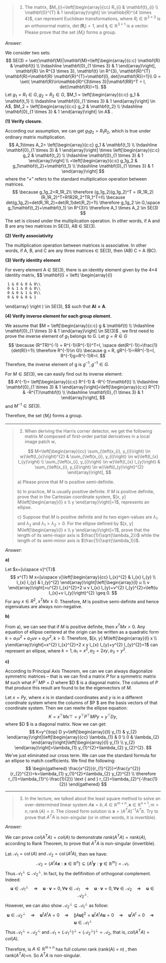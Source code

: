 > 1. The matrix, $M_{i}=\left[\begin{array}{cc}
>    R_{i} & \mathbf{t}_{i} \\
>    \mathbf{0}^{T} & 1
>    \end{array}\right] \in \mathbb{R}^{4 \times 4}$, can represent Euclidean transformations, where $R_{i} \in \mathbb{R}^{3 \times 3}$ is an orthonormal matrix, $\operatorname{det}\left(\mathbf{R}_{i}\right)=1$, and $\mathbf{t}_{i} \in \mathbb{R}^{3 \times 1}$ is a vector. Please prove that the set {$M_i$} forms a group. 

*Answer:* 

We consider two sets:  
$$
SE(3) = \set{\mathbf{M}|\mathbf{M}=\left[\begin{array}{c:c}
\mathbf{R} & \mathbf{t} \\
\hdashline \mathbf{0}_{1 \times 3} & 1
\end{array}\right], \mathbf{R} \in R^{3 \times 3}, \mathbf{t} \in R^{3}, \mathbf{R}^{T} \mathbf{R}=\mathbf{R} \mathbf{R}^{T}=\mathbf{I}, det(\mathbf{R})=1}\\
G = \set{ \mathbf{R}\in\mathbb{R}^{3\times 3}|\mathbf{RR}^T = I, det(\mathbf{R})=1}.
$$
Let $g_1=R_1\in G,g_2=R_2\in G$, $M_1 = \left[\begin{array}{c:c}
g_1 & \mathbf{t_1} \\
\hdashline \mathbf{0}_{1 \times 3} & 1
\end{array}\right] \in A$, $M_2 = \left[\begin{array}{c:c}
g_2 & \mathbf{t_2} \\
\hdashline \mathbf{0}_{1 \times 3} & 1
\end{array}\right] \in A$ .



**(1) Verify closure.**

According our assumption, we can get $g_1g_2=R_1R_2$, which is true under ordinary matrix multiplication. 
$$
A_1\times A_2= \left[\begin{array}{c:c}
g_1 & \mathbf{t_1} \\
\hdashline \mathbf{0}_{1 \times 3} & 1
\end{array}\right] \times \left[\begin{array}{c:c}
g_2 & \mathbf{t_2} \\
\hdashline \mathbf{0}_{1 \times 3} & 1
\end{array}\right] \\
=\left[\begin{array}{c:c}
g_1g_2 & g_1\mathbf{t_2}+\mathbf{t_1} \\
\hdashline \mathbf{0}_{1 \times 3} & 1
\end{array}\right]
$$
where the “$\times$” refers to the standard multiplication operation between matrices.
$$
\because g_1g_2=R_1R_2\\
\therefore (g_1g_2)(g_1g_2)^T = (R_1R_2)(R_1R_2)^T=R1R2R_2^TR_1^T=I\\
\because det(g_1g_2)=det(R_1R_2)=det(R_1)det(R_2)=1\\
\therefore g_1g_2 \in G,\space  g_1\mathbf{t_2}+\mathbf{t_1} \in R^{3}\\
\therefore A_1 \times A_2 \in SE(3)
$$
The set is closed under the multiplication operation. In other words, if A and B are any two matrices in SE(3), AB $\in$ SE(3).



**(2) Verify associativity**

The multiplication operation between matrices is associative. In other words, if A, B, and C are any three matrices $\in$ SE(3), then (AB) C = A (BC). 



**(3) Verify identity element**

For every element A $\in$ SE(3), there is an identity element given by the 4×4 identity matrix, 
$$
\mathbf{I} = \left( \begin{array}{l}

     1 & 0 & 0 & 0\\
     0 & 1 & 0 & 0\\
     0 & 0 & 1 & 0\\
     0 & 0 & 0 & 1
\end{array}
\right ) \in SE(3),
$$
such that $\mathbf{AI=A}$.



**(4) Verify inverse element for each group element.**

We assume that $M = \left[\begin{array}{c:c}
g & \mathbf{t} \\
\hdashline \mathbf{0}_{1 \times 3} & 1
\end{array}\right] \in SE(3)$ , we first need to prove the inverse element of $g_1$ belongs to G. Let $g = R \in G$
$$
\because (R^TR)^{-1} = R^{-1}(R^{-1})^T=I, \space det(R^{-1})=\frac{1}{det(R)}=1\\
\therefore R^{-1}\in G\\
\because g = R, gR^{-1}=RR^{-1}=I, R^{-1}g=R^{-1}R=I.
$$
Therefore, the inverse element of g is $g^{-1},g^{-1}\in G$.

For $M\in SE(3)$, we can easily find out its inverse element:
$$
A^{-1}= \left[\begin{array}{c:c}
R^{-1} & -R^{-1}\mathbf{t} \\
\hdashline \mathbf{0}_{1 \times 3} & 1
\end{array}\right]=\left[\begin{array}{c:c}
R^{T} & -R^{T}\mathbf{t} \\
\hdashline \mathbf{0}_{1 \times 3} & 1
\end{array}\right],
$$
and $M^{-1}\in SE(3)$.

Therefore, the set {$M_i$} forms a group. 

------



> 2. When deriving the Harris corner detector, we get the following matrix *M* composed of first-order partial derivatives in a local image patch *w*, 
>
> $$
> M=\left[\begin{array}{cc}
> \sum_{\left(x_{i}, y_{i}\right) \in w}\left(I_{x}\right)^{2} & \sum_{\left(x_{i}, y_{i}\right) \in w}\left(I_{x} I_{y}\right) \\
> \sum_{\left(x_{i}, y_{i}\right) \in w}\left(I_{x} I_{y}\right) & \sum_{\left(x_{i}, y_{i}\right) \in w}\left(I_{y}\right)^{2}
> \end{array}\right],
> $$
>
> a) Please prove that *M* is positive semi-definite.
>
> b) In practice, *M* is usually positive definite. If *M* is positive definite, prove that in the Cartesian coordinate system, $[x, y] M\left[\begin{array}{l}
> x \\
> y
> \end{array}\right]=1$, represents an ellipse.
>
> c) Suppose that *M* is positive definite and its two eigen-values are $\lambda_1$ and $\lambda_2$ and  $\lambda_1>\lambda_2>0$.  For the ellipse defined by $[x, y] M\left[\begin{array}{l}
> x \\
> y
> \end{array}\right]=1$, prove that the length of its semi-major axis is $\frac{1}{\sqrt{\lambda_2}}$ while the length of its semi-minor axis is $\frac{1}{\sqrt{\lambda_1}}$.

*Answer:* 

**a)**

 Let $x=[u\space v]^{T}$
$$
x^{T} M x=[u\space v]\left[\begin{array}{cc}
I_{x}^{2} & I_{x} I_{y} \\
I_{x} I_{y} & I_{y}^{2}
\end{array}\right]\left[\begin{array}{l}
u \\
v
\end{array}\right]=u^{2} I_{x}^{2}+2 u v I_{x} I_{y}+v^{2} I_{y}^{2}=\left(u I_{x}+v I_{y}\right)^{2} \geq 0.
$$
For any $x\in R^2$, $x^TMx\geq 0$. Therefore,  *M* is positive semi-definite and hence eigenvalues are always non-negative.



**b)** 

From a), we can see that if *M* is positive definite, then $x^{T} M x>0$. Any equation  of ellipse centered at the origin can be written as a quadratic form $k=a_{1} u^{2}+a_{2} u v+a_{3} v^{2}, k>0$. Therefore, $[x, y] M\left[\begin{array}{l}
x \\ y\end{array}\right]=x^{2} I_{x}^{2}+2 x y I_{x} I_{y}+y^{2} I_{y}^{2}=1$ can represent an ellipse, where $k=1,a_1=x^2,a_2=2xy,a_3=y^2$.



**c)** 

According to Principal Axis Theorem, we can we can always diagonalize symmetric matrices – that is we can find a matrix $P$ for a symmetric matrix $M$ such what $P^{\top} M P=D$ where $D $ is a diagonal matrix. The columns of $P$  that produce this result are found to be the eigenvectors of $M$.

Let $x=Py$, where $x$ is in standard coordinates and $y$ is in a different coordinate system where the columns of $P $ are the basis vectors of that coordinate system. Then we can rewite the ellipse equation: 
$$
K=x^{\top} M x \top=y^{\top} P^{\top} M P y=y^{\top} D y,
$$
where $D $ is a diagonal matrix. Now we can get:
$$
K=y^{\top} D y=\left[\begin{array}{ll}
y_{1} & y_{2}
\end{array}\right]\left[\begin{array}{cc}
\lambda_{1} & 0 \\
0 & \lambda_{2}
\end{array}\right]\left[\begin{array}{l}
y_{1} \\
y_{2}
\end{array}\right]=\lambda_{1} y_{1}^{2}+\lambda_{2} y_{2}^{2}.
$$
 We’ve just eliminated our cross term. We can use the standard formula for an ellipse to match coefficients. We find the following:
$$
\begin{gathered}
\frac{x^{2}}{r_{1}^{2}}+\frac{y^{2}}{r_{2}^{2}}=k=\lambda_{1} y_{1}^{2}+\lambda_{2} y_{2}^{2} \\
\therefore r_{1}=\lambda_{1}^{-\frac{1}{2}} \text { and } r_{2}=\lambda_{2}^{-\frac{1}{2}}
\end{gathered}
$$


------



> 3. In the lecture, we talked about the least square method to solve an over-determined linear system $A \mathbf{x}=b, A \in \mathbb{R}^{m \times n}, \mathbf{x} \in \mathbb{R}^{n \times 1}, m>n, \operatorname{rank}(A)=n$. The closed form solution is $\mathbf{x}=\left(A^{T} A\right)^{-1} A^{T} b$.  Try to prove that $A^TA$ is non-singular (or in other words, it is invertible).

*Answer:*

We can prove $col(A^TA)=col(A)$ to demonstrate $rank(A^TA)=rank(A)$, according to Rank Theorem, to prove that $A^TA$  is non-singular (invertible).

Let $\mathcal{A}_{1}=\operatorname{col}(A) \text { and } \mathcal{A}_{2}=\operatorname{col}\left(A^{t} A\right)$, then we have:
$$
\mathcal{A}_{2}=\left\{A^{t} A \boldsymbol{x}: \boldsymbol{x} \in \mathbb{R}^{n}\right\} \subseteq\left\{A^{t} \boldsymbol{y}: \boldsymbol{y} \in \mathbb{R}^{m}\right\}=\mathcal{A}_{1}.
$$
Thus $\mathcal{A}_{1}^{\perp} \subseteq \mathcal{A}_{2}^{\perp}$.  In fact, by the defifinition of orthogonal complement. Indeed:
$$
\boldsymbol{u} \in \mathcal{A}_{1}^{\perp} \quad \Rightarrow \quad \boldsymbol{u} \cdot \boldsymbol{v}=0, \forall \boldsymbol{v} \in \mathcal{A}_{1} \quad \Rightarrow \quad \boldsymbol{u} \cdot \boldsymbol{v}=0, \forall \boldsymbol{v} \in \mathcal{A}_{2} \quad \Rightarrow \quad \boldsymbol{u} \in \mathcal{A}_{2}^{\perp}.
$$
However, we can also show $\mathcal{A}_{2}^{\perp} \subseteq \mathcal{A}_{1}^{\perp}$ as follow:
$$
\boldsymbol{u} \in \mathcal{A}_{2}^{\perp} \quad \Rightarrow \quad \boldsymbol{u}^{t} A^{t} A=0 \quad \Rightarrow \quad\|A \boldsymbol{u}\|^{2}=\boldsymbol{u}^{t} A^{t} A \boldsymbol{u}=0 \quad \Rightarrow \quad \boldsymbol{u}^{t} A^{t}=0 \quad \Rightarrow \quad \boldsymbol{u} \in \mathcal{A}_{1}^{\perp}
$$
Thus $\mathcal{A}_{1}^{\perp}=\mathcal{A}_{2}^{\perp}$ and $\mathcal{A}_{1}=\left(\mathcal{A}_{1}^{\perp}\right)^{\perp}=\left(\mathcal{A}_{2}^{\perp}\right)^{\perp}=\mathcal{A}_{2}$, that is, $col(A^TA)=col(A)$.

Therefore, is $A\in \mathbb{R}^{m\times n}$ has full column rank (rank(A) = *n*) , then rank($A^TA$)=n. So $A^TA$ is non-singular.